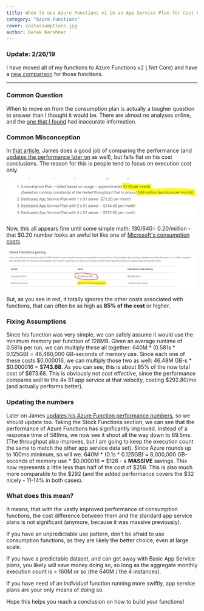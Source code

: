 ```yaml
---
title: When to use Azure Functions v1 in an App Service Plan for Cost Reasons
category: "Azure Functions"
cover: costassumptions.jpg
author: Derek Kershner
---
```


### Update: 2/26/19

I have moved all of my functions to Azure Functions v2 (.Net Core) and have a [new comparison](/azure-functions-consumption-vs-app-service-vs-kubernetes) for those functions.

***

### Common Question

When to move on from the consumption plan is actually a tougher question to answer than I thought it would be. There are almost no analyses online, and the [one that I found](https://www.azurefromthetrenches.com/azure-functions-scaling-with-a-dedicated-app-service-plan/) had inaccurate information.

### Common Misconception

In [that article](https://www.azurefromthetrenches.com/azure-functions-scaling-with-a-dedicated-app-service-plan/), James does a good job of comparing the performance (and [updates the performance later on](https://www.azurefromthetrenches.com/azure-functions-significant-improvements-in-http-trigger-scaling/) as well), but falls flat on his cost conclusions. The reason for this is people tend to focus on execution cost only.

![Cost Assumptions](./costassumptions.jpg)

Now, this all appears fine until some simple math: $130 / 640 = ~$0.20/million - that $0.20 number looks an awful lot like one of [Microsoft's consumption costs](https://azure.microsoft.com/en-us/pricing/details/functions/).

![Functions Cost](./functionscost.jpg)

But, as you see in red, it totally ignores the other costs associated with functions, that can often be as high as **85% of the cost** or higher.

### Fixing Assumptions

Since his function was very simple, we can safely assume it would use the minimum memory per function of 128MB.  Given an average runtime of 0.581s per run, we can multiply these all together: 640M * (0.581s * 0.125GB) = 46,480,000 GB-seconds of memory use.  Since each one of these costs $0.000016, we can multiply those two as well: 46.48M GB-s * $0.000016 = $**743.68**.  As you can see, this is about 85% of the now total cost of $873.68.  This is obviously not cost effective, since the performance compares well to the 4x S1 app service at that velocity, costing $292.80/mo (and actually performs better).

### Updating the numbers

Later on James [updates his Azure Function performance numbers](https://www.azurefromthetrenches.com/azure-functions-significant-improvements-in-http-trigger-scaling/), so we should update too.  Taking the Stock Functions section, we can see that the performance of Azure Functions has significantly improved. Instead of 
a response time of 589ms, we now see it shoot all the way down to 69.5ms. (The throughput also improves, but I am going to keep the execution count the same to match the other app service data set).  Since Azure rounds up to 100ms minimum, so will we. 640M * (0.1s * 0.125GB) = 8,000,000 GB-seconds of memory use * $0.000016 = $128 - a **MASSIVE** savings.  This now represents a little less than half of the cost of $258.  This is also much more comparable to the $292 (and the added performance covers the $32 nicely - 11-14% in both cases).

### What does this mean?

It means, that with the vastly improved performance of consumption functions, the cost difference between them and the standard app service plans is not significant (anymore, because it was massive previously).

If you have an unpredictable use pattern, don't be afraid to use consumption functions, as they are likely the better choice, even at large scale.

If you have a predictable dataset, and can get away with Basic App Service plans, you likely will save money doing so, so long as the aggregate monthly execution count is > 160M or so (the 640M / the 4 instances).

If you have need of an _individual_ function running more swiftly, app service plans are your only means of doing so.

Hope this helps you reach a conclusion on how to build your functions!
